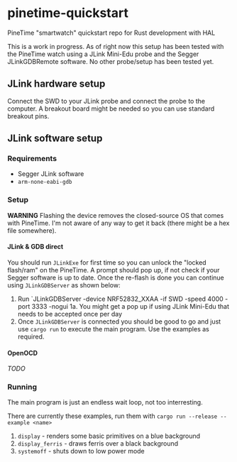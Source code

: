 # pinetime-quickstart

PineTime "smartwatch" quickstart repo for Rust development with HAL

This is a work in progress. As of right now this setup has been tested with the PineTime watch using a JLink Mini-Edu probe and the Segger JLinkGDBRemote software. No other probe/setup has been tested yet.

## JLink hardware setup

Connect the SWD to your JLink probe and connect the probe to the computer. A breakout board might be needed so you can use standard breakout pins.

## JLink software setup

### Requirements

* Segger JLink software
* `arm-none-eabi-gdb`

### Setup

**WARNING**
Flashing the device removes the closed-source OS that comes with PineTime. I'm not aware of any way to get it back (there might be a hex file somewhere).

#### JLink & GDB direct

You should run `JLinkExe` for first time so you can unlock the "locked flash/ram" on the PineTime. A prompt should pop up, if not check if your Segger software is up to date. Once the re-flash is done you can continue using `JLinkGDBServer` as shown below:

1. Run `JLinkGDBServer -device NRF52832_XXAA -if SWD -speed 4000 -port 3333 -nogui
1a. You might get a pop up if using JLink Mini-Edu that needs to be accepted once per day
2. Once `JLinkGDBServer` is connected you should be good to go and just use `cargo run` to execute the main program. Use the examples as required.

#### OpenOCD

*TODO*

### Running

The main program is just an endless wait loop, not too interresting.

There are currently these examples, run them with `cargo run --release --example <name>`

1. `display` - renders some basic primitives on a blue background
2. `display_ferris` - draws ferris over a black background
3. `systemoff` - shuts down to low power mode